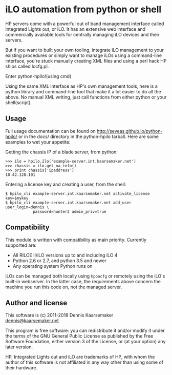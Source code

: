iLO automation from python or shell
===================================

HP servers come with a powerful out of band management interface called
Integrated Lights out, or iLO. It has an extensive web interface and
commercially available tools for centrally managing iLO devices and their
servers.

But if you want to built your own tooling, integrate iLO management to your
existing procedures or simply want to manage iLOs using a command-line
interface, you're stuck manually creating XML files and using a perl hack HP
ships called locfg.pl.

Enter python-hpilo!(using cmd)

Using the same XML interface as HP's own management tools, here is a python
library and command-line tool that make it a lot easier to do all the above. No
manual XML writing, just call functions from either python or your
shell(script).

Usage
-----
Full usage documentation can be found on http://seveas.github.io/python-hpilo/
or in the docs/ directory in the python-hpilo tarball. Here are some examples
to wet your appetite:

Getting the chassis IP of a blade server, from python:

    >>> ilo = hpilo.Ilo('example-server.int.kaarsemaker.net')
    >>> chassis = ilo.get_oa_info()
    >>> print chassis['ipaddress']
    10.42.128.101

Entering a license key and creating a user, from the shell:

    $ hpilo_cli example-server.int.kaarsemaker.net activate_license key=$mykey
    $ hpilo_cli example-server.int.kaarsemaker.net add_user user_login=dennis \
                password=hunter2 admin_priv=true

Compatibility
-------------
This module is written with compatibility as main priority. Currently supported
are:

* All RILOE II/iLO versions up to and including iLO 4
* Python 2.6 or 2.7, and python 3.5 and newer
* Any operating system Python runs on

iLOs can be managed both locally using `hponcfg` or remotely using the iLO's
built-in webserver. In the latter case, the requirements above concern the
machine you run this code on, not the managed server.

Author and license
------------------
This software is (c) 2011-2018 Dennis Kaarsemaker <dennis@kaarsemaker.net>

This program is free software: you can redistribute it and/or modify it under
the terms of the GNU General Public License as published by the Free Software
Foundation, either version 3 of the License, or (at your option) any later
version.

HP, Integrated Lights out and iLO are trademarks of HP, with whom the author of
this software is not affiliated in any way other than using some of their
hardware.
